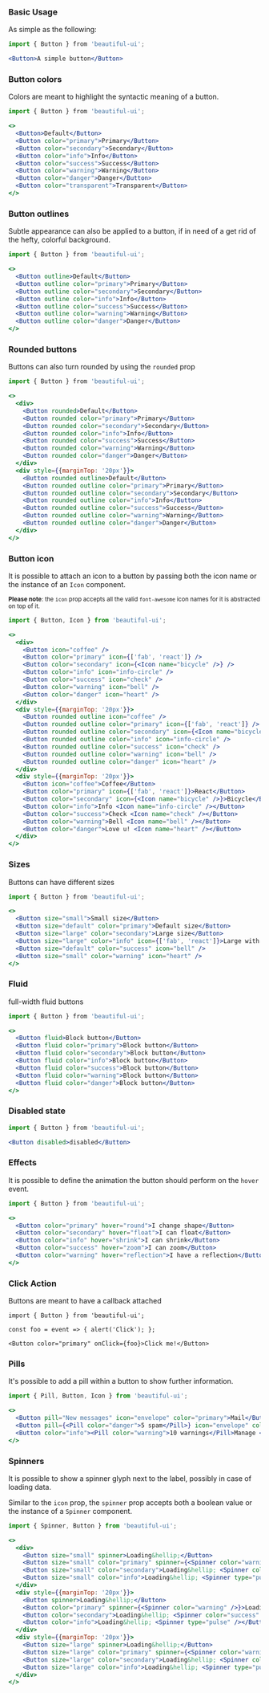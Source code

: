### Basic Usage

As simple as the following:

```jsx
import { Button } from 'beautiful-ui';

<Button>A simple button</Button>
```

### Button colors

Colors are meant to highlight the syntactic meaning of a button.

```jsx
import { Button } from 'beautiful-ui';

<>
  <Button>Default</Button>
  <Button color="primary">Primary</Button>
  <Button color="secondary">Secondary</Button>
  <Button color="info">Info</Button>
  <Button color="success">Success</Button>
  <Button color="warning">Warning</Button>
  <Button color="danger">Danger</Button>
  <Button color="transparent">Transparent</Button>
</>
```

### Button outlines

Subtle appearance can also be applied to a button, if in need of a 
get rid of the hefty, colorful background.

```jsx
import { Button } from 'beautiful-ui';

<>
  <Button outline>Default</Button>
  <Button outline color="primary">Primary</Button>
  <Button outline color="secondary">Secondary</Button>
  <Button outline color="info">Info</Button>
  <Button outline color="success">Success</Button>
  <Button outline color="warning">Warning</Button>
  <Button outline color="danger">Danger</Button>
</>
```

### Rounded buttons

Buttons can also turn rounded by using the `rounded` prop

```jsx
import { Button } from 'beautiful-ui';

<>
  <div>
    <Button rounded>Default</Button>
    <Button rounded color="primary">Primary</Button>
    <Button rounded color="secondary">Secondary</Button>
    <Button rounded color="info">Info</Button>
    <Button rounded color="success">Success</Button>
    <Button rounded color="warning">Warning</Button>
    <Button rounded color="danger">Danger</Button>
  </div>
  <div style={{marginTop: '20px'}}>
    <Button rounded outline>Default</Button>
    <Button rounded outline color="primary">Primary</Button>
    <Button rounded outline color="secondary">Secondary</Button>
    <Button rounded outline color="info">Info</Button>
    <Button rounded outline color="success">Success</Button>
    <Button rounded outline color="warning">Warning</Button>
    <Button rounded outline color="danger">Danger</Button>
  </div>
</>
```

### Button icon

It is possible to attach an icon to a button by passing both the icon name
or the instance of an `Icon` component.

<small>**Please note**: the `icon` prop accepts all the valid `font-awesome` icon names for it is abstracted
 on top of it.</small>

```jsx 
import { Button, Icon } from 'beautiful-ui';

<>
  <div>
    <Button icon="coffee" />
    <Button color="primary" icon={['fab', 'react']} />
    <Button color="secondary" icon={<Icon name="bicycle" />} />
    <Button color="info" icon="info-circle" />
    <Button color="success" icon="check" />
    <Button color="warning" icon="bell" />
    <Button color="danger" icon="heart" />
  </div>
  <div style={{marginTop: '20px'}}>
    <Button rounded outline icon="coffee" />
    <Button rounded outline color="primary" icon={['fab', 'react']} />
    <Button rounded outline color="secondary" icon={<Icon name="bicycle" />} />
    <Button rounded outline color="info" icon="info-circle" />
    <Button rounded outline color="success" icon="check" />
    <Button rounded outline color="warning" icon="bell" />
    <Button rounded outline color="danger" icon="heart" />
  </div>
  <div style={{marginTop: '20px'}}>
    <Button icon="coffee">Coffee</Button>
    <Button color="primary" icon={['fab', 'react']}>React</Button>
    <Button color="secondary" icon={<Icon name="bicycle" />}>Bicycle</Button>
    <Button color="info">Info <Icon name="info-circle" /></Button>
    <Button color="success">Check <Icon name="check" /></Button>
    <Button color="warning">Bell <Icon name="bell" /></Button>
    <Button color="danger">Love u! <Icon name="heart" /></Button>
  </div>
</>
```

### Sizes

Buttons can have different sizes

```jsx
import { Button } from 'beautiful-ui';

<>
  <Button size="small">Small size</Button>
  <Button size="default" color="primary">Default size</Button>
  <Button size="large" color="secondary">Large size</Button>
  <Button size="large" color="info" icon={['fab', 'react']}>Large with icon</Button>
  <Button size="default" color="success" icon="bell" />
  <Button size="small" color="warning" icon="heart" />
</>
```

### Fluid

full-width fluid buttons

```jsx
import { Button } from 'beautiful-ui';

<>
  <Button fluid>Block button</Button>
  <Button fluid color="primary">Block button</Button>
  <Button fluid color="secondary">Block button</Button>
  <Button fluid color="info">Block button</Button>
  <Button fluid color="success">Block button</Button>
  <Button fluid color="warning">Block button</Button>
  <Button fluid color="danger">Block button</Button>
</>
```

### Disabled state
```jsx
import { Button } from 'beautiful-ui';

<Button disabled>disabled</Button>
```

### Effects

It is possible to define the animation the button should perform on the `hover` event.

```jsx
import { Button } from 'beautiful-ui';

<>
  <Button color="primary" hover="round">I change shape</Button>
  <Button color="secondary" hover="float">I can float</Button>
  <Button color="info" hover="shrink">I can shrink</Button>
  <Button color="success" hover="zoom">I can zoom</Button>
  <Button color="warning" hover="reflection">I have a reflection</Button>
</>
```

### Click Action

Buttons are meant to have a callback attached

```
import { Button } from 'beautiful-ui';

const foo = event => { alert('Click'); };

<Button color="primary" onClick={foo}>Click me!</Button>
```

### Pills

It's possible to add a pill within a button to show further information.

```jsx
import { Pill, Button, Icon } from 'beautiful-ui';

<>
  <Button pill="New messages" icon="envelope" color="primary">Mail</Button>
  <Button pill={<Pill color="danger">5 spam</Pill>} icon="envelope" color="primary">Mail</Button>
  <Button color="info"><Pill color="warning">10 warnings</Pill>Manage <Icon name="bicycle" /></Button>
</>
```


### Spinners

It is possible to show a spinner glyph next to the label, possibly in case of loading data.<br/>

Similar to the `icon` prop, the `spinner` prop accepts both a boolean value or the instance of a `Spinner`
component. 

```jsx
import { Spinner, Button } from 'beautiful-ui';

<>
  <div>
    <Button size="small" spinner>Loading&hellip;</Button>
    <Button size="small" color="primary" spinner={<Spinner color="warning" />}>Loading&hellip;</Button>
    <Button size="small" color="secondary">Loading&hellip; <Spinner color="success" /></Button>
    <Button size="small" color="info">Loading&hellip; <Spinner type="pulse" /></Button>
  </div>
  <div style={{marginTop: '20px'}}>
    <Button spinner>Loading&hellip;</Button>
    <Button color="primary" spinner={<Spinner color="warning" />}>Loading&hellip;</Button>
    <Button color="secondary">Loading&hellip; <Spinner color="success" /></Button>
    <Button color="info">Loading&hellip; <Spinner type="pulse" /></Button>
  </div>
  <div style={{marginTop: '20px'}}>
    <Button size="large" spinner>Loading&hellip;</Button>
    <Button size="large" color="primary" spinner={<Spinner color="warning" />}>Loading&hellip;</Button>
    <Button size="large" color="secondary">Loading&hellip; <Spinner color="success" /></Button>
    <Button size="large" color="info">Loading&hellip; <Spinner type="pulse" /></Button>
  </div>
</>
```
